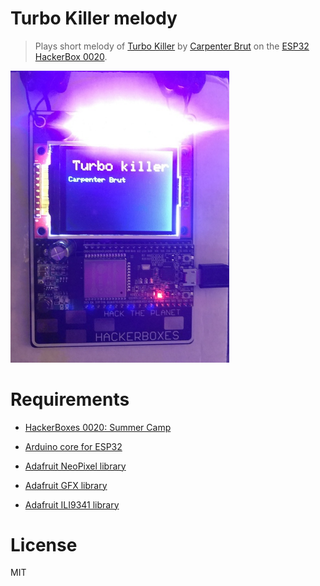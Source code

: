 # Turbo Killer melody

> Plays short melody of [Turbo Killer](https://www.youtube.com/watch?v=wy9r2qeouiQ) by [Carpenter Brut](https://en.wikipedia.org/wiki/Carpenter_Brut) on the [ESP32 HackerBox 0020](https://www.instructables.com/id/HackerBoxes-0020-Summer-Camp/).

<img src="https://github.com/miguelmota/esp32-turbo-killer/blob/master/screenshot.png?raw=true" width="350">



# Requirements

- [HackerBoxes 0020: Summer Camp](https://www.instructables.com/id/HackerBoxes-0020-Summer-Camp/)

- [Arduino core for ESP32](https://github.com/espressif/arduino-esp32)

- [Adafruit NeoPixel library](https://github.com/adafruit/Adafruit_NeoPixel)

- [Adafruit GFX library](https://github.com/adafruit/Adafruit-GFX-Library)

- [Adafruit ILI9341 library](https://github.com/adafruit/Adafruit_ILI9341)

# License

MIT
